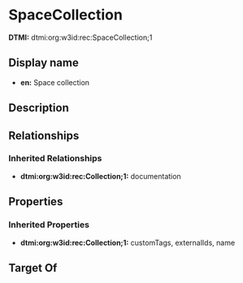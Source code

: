 # SpaceCollection
**DTMI:** dtmi:org:w3id:rec:SpaceCollection;1
## Display name
- **en:** Space collection
## Description
## Relationships
### Inherited Relationships
* **dtmi:org:w3id:rec:Collection;1:** documentation
## Properties
### Inherited Properties
* **dtmi:org:w3id:rec:Collection;1:** customTags, externalIds, name
## Target Of
